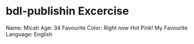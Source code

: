 # bdl-publishin Excercise

Name: Micah
Age: 34
Favourite Color: Right now Hot Pink!
My Favourite Language: English


